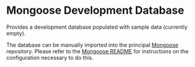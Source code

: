 # Mongoose Development Database

Provides a development database populated with sample data (currently empty). 

The database can be manually imported into the principal [Mongoose](https://github.com/mongoose-project/mongoose) repository. Please refer to the [Mongoose README](https://github.com/mongoose-project/mongoose) for instructions on the configuration necessary to do this.
